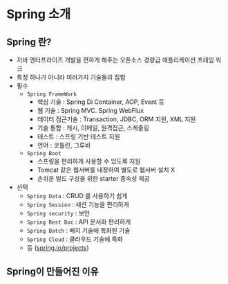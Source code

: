 # Spring 소개

## Spring 란?
- 자바 엔터프라이즈 개발을 편하게 해주는 오픈소스 경량급 애플리케이션 프레임 워크
- 특정 하나가 아니라 여러가지 기술들의 집합
- 필수 
  - `Spring FrameWork`
    - 핵심 기술 : Spring Di Container, AOP, Event 등 
    - 웹 기술 : Spring MVC. Spring WebFlux
    - 데이터 접근기술 : Transaction, JDBC, ORM 지원, XML 지원
    - 기술 통합 : 캐시, 이메일, 원격접근, 스케줄링
    - 테스트 : 스프링 기반 테스트 지원
    - 언어 : 코틀린, 그루비
  - `Spring Boot`
    - 스프링을 편리하게 사용할 수 있도록 지원
    - Tomcat 같은 웹서버를 내장하여 별도로 웹서버 설치 X
    - 손쉬운 빌드 구성을 위한 starter 종속성 제공
- 선택  
  - `Spring Data` : CRUD 를 사용하기 쉽게 
  - `Spring Session` : 세션 기능을 편리하게
  - `Spring security` : 보안
  - `Spring Rest Doc` : API 문서화 편리하게
  - `Spring Batch` : 배치 기술에 특화된 기술
  - `Spring Cloud` : 클라우드 기술에 특화 
  - 등 ([spring.io/projects](https://spring.io/projects))

## Spring이 만들어진 이유

